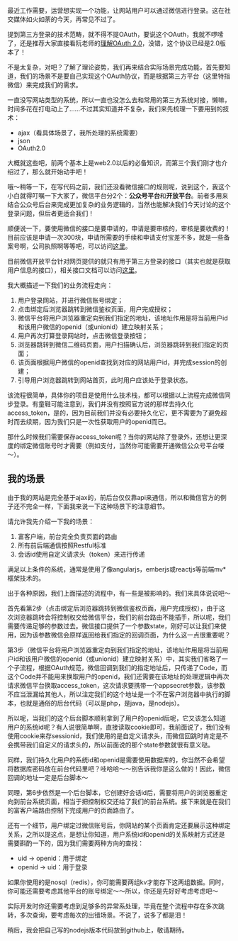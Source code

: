 最近工作需要，运营想实现一个功能，让网站用户可以通过微信进行登录。这在社交媒体如火如荼的今天，再常见不过了。

提到第三方登录的技术范畴，就不得不提OAuth，要说这个OAuth，我就不啰嗦了，还是推荐大家直接看阮老师的[理解OAuth 2.0](http://www.ruanyifeng.com/blog/2014/05/oauth_2_0.html)，没错，这个协议已经是2.0版本了！

不是太复杂，对吧？了解了理论姿势，我们再来结合实际场景完成功能，首先要知道，我们的场景不是要自己实现这个OAuth协议，而是根据第三方平台（这里特指微信）来完成我们的需求。

一直没写网站类型的系统，所以一直也没怎么去和常用的第三方系统对接，懒嘛，时间多花在打电动上了……不过其实知道并不复杂，我们来先梳理一下要用到的技术：

- ajax（看具体场景了，我所处理的系统需要）
- json
- OAuth2.0

大概就这些吧，前两个基本上是web2.0以后的必备知识，而第三个我们刚才也介绍过了，那么就开始动手吧！

哦～稍等一下，在写代码之前，我们还没看微信接口的规则呢，说到这个，我这个小白就得叮嘱一下大家了，微信平台分2个：**公众号平台**和**开放平台**。前者多用来结合公众号后台来完成更加复杂的业务逻辑的，当然也能解决我们今天讨论的这个登录问题，但后者更适合我们！

顺便说一下，要使用微信的接口是要申请的，申请是要审核的，审核是要收费的！目前应该是申请一次300块，申请所需要的手续和申请支付宝差不多，就是一些备案号啊，公司执照啊等等吧，可以访问[这里](https://open.weixin.qq.com/)。

目前微信开放平台针对网页提供的就只有用于第三方登录的接口（其实也就是获取用户信息的接口），相关接口文档可以访问[这里](https://open.weixin.qq.com/cgi-bin/showdocument?action=dir_list&t=resource/res_list&verify=1&id=open1419316505&token=&lang=zh_CN)。

我大概描述一下我们的业务流程走向：

1. 用户登录网站，并进行微信账号绑定；
2. 点击绑定后浏览器跳转到微信鉴权页面，用户完成授权；
3. 微信平台将用户浏览器重定向到我们指定的地址，该地址作用是将当前用户id和该用户微信的openid（或unionid）建立映射关系；
4. 用户再次打算登录网站时，点击微信登录按钮；
5. 浏览器跳转到微信二维码页面，用户扫描确认后，浏览器跳转到我们指定的页面；
6. 该页面根据用户微信的openid查找到对应的网站用户id，并完成session的创建；
7. 引导用户浏览器跳转到网站首页，此时用户应该处于登录状态。

该流程很简单，具体你的项目是使用什么技术栈，都可以根据以上流程完成微信同步登录。有童鞋可能注意到，我们并没有按照官方说的那样去持久化access_token，是的，因为目前我们并没有必要持久化它，更不需要为了避免超时而去续期，因为我们只是一次性获取用户的openid而已。

那什么时候我们需要保存access_token呢？当你的网站除了登录外，还想让更深度的绑定微信账号时才需要（例如支付，当然你可能需要开通微信公众号平台喽～）。


我的场景
---

由于我的网站是完全基于ajax的，前后台仅仅靠api来通信，所以和微信官方的例子还不完全一样，下面我来说一下这种场景下的注意细节。

请允许我先介绍一下我的场景：

1. 富客户端，前台完全负责页面的路由
2. 所有前后端通信按照Restful标准
3. 会话id使用自定义请求头（token）来进行传递

满足以上条件的系统，通常是使用了像angularjs，emberjs或reactjs等前端mv*框架技术的。

出于各种原因，我们上面描述的流程中，有一些是被影响的。我们来具体说说吧～

首先看第2步（点击绑定后浏览器跳转到微信鉴权页面，用户完成授权），由于这次浏览器跳转会将控制权交给微信平台，我们的前台路由不能插手，所以呢，我们需要传递足够的参数过去。微信接口提供了一个参数state，刚好可以让我们来使用，因为该参数微信会原样返回给我们指定的回调页面，为什么这一点很重要呢？

第3步（微信平台将用户浏览器重定向到我们指定的地址，该地址作用是将当前用户id和该用户微信的openid（或unionid）建立映射关系）中，其实我们省略了一个子流程，根据OAuth规范，微信回调到我们的指定地址后，只传递了Code，而这个Code并不能用来换取用户的openid，我们还需要在该地址的处理逻辑中再次请求微信平台换取access_token，这次请求要携带一个appsecret参数，该参数不应当泄漏给其他人，所以注定我们的这个地址是一个不在客户浏览器中执行的脚本，也就是通俗的后台代码（可以是php，是java，是nodejs）。

所以呢，当我们的这个后台脚本顺利拿到了用户的openid后呢，它又该怎么知道用户的系统id呢？有人说很简单啊，直接读取cookie即可，我前面说了，我们没有使用cookie来存sessionid，我们使用的是自定义请求头，而微信回跳时肯定是不会携带我们自定义的请求头的，所以前面说的那个state参数就很有意义哒。

同样，我们持久化用户的系统id和openid是需要使用数据库的，你当然不会希望将数据库密码放在前台代码里吧？哇哈哈～～别告诉我你是这么做的！因此，微信回调的地址一定是后台脚本～

同理，第6步依然是一个后台脚本，它创建好会话id后，需要将用户的浏览器重定向到前台系统页面，相当于把控制权交还给了我们的前台系统。接下来就是在我们的富客户端路由控制下完成用户的页面路由了。

还有一个细节，用户绑定过微信账号后，你网站的某个页面肯定还要展示这种绑定关系，之所以提这点，是想让你知道，用户系统id和openid的关系映射方式还是需要斟酌一下的，因为我们需要两种方向的查找：

- uid -> openid：用于绑定
- openid -> uid：用于登录

如果你使用的是nosql（redis），你可能需要两组kv才能存下这两组数据。同时，你可能还需要考虑其他平台的账号绑定～～所以，你还是先好好考虑考虑吧～


实际开发时你还需要考虑到足够多的异常系处理，毕竟在整个流程中存在多次跳转，多次查询，要考虑每次的出错场景。不说了，说多了都是泪！

稍后，我会把自己写的nodejs版本代码放到github上，敬请期待。



